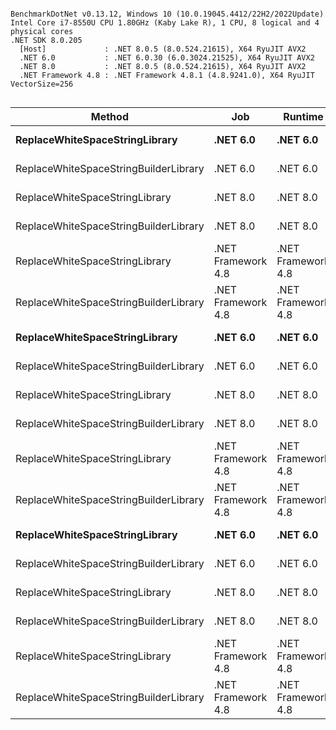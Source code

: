 ```

BenchmarkDotNet v0.13.12, Windows 10 (10.0.19045.4412/22H2/2022Update)
Intel Core i7-8550U CPU 1.80GHz (Kaby Lake R), 1 CPU, 8 logical and 4 physical cores
.NET SDK 8.0.205
  [Host]             : .NET 8.0.5 (8.0.524.21615), X64 RyuJIT AVX2
  .NET 6.0           : .NET 6.0.30 (6.0.3024.21525), X64 RyuJIT AVX2
  .NET 8.0           : .NET 8.0.5 (8.0.524.21615), X64 RyuJIT AVX2
  .NET Framework 4.8 : .NET Framework 4.8.1 (4.8.9241.0), X64 RyuJIT VectorSize=256


```
| Method                                | Job                | Runtime            | N | Mean        | Error     | StdDev    | Median      | Gen0   | Allocated |
|-------------------------------------- |------------------- |------------------- |-- |------------:|----------:|----------:|------------:|-------:|----------:|
| **ReplaceWhiteSpaceStringLibrary**        | **.NET 6.0**           | **.NET 6.0**           | **1** |    **34.32 μs** |  **0.131 μs** |  **0.109 μs** |    **34.28 μs** | **2.7466** |   **11512 B** |
| ReplaceWhiteSpaceStringBuilderLibrary | .NET 6.0           | .NET 6.0           | 1 |   112.70 μs |  0.194 μs |  0.172 μs |   112.76 μs |      - |     104 B |
| ReplaceWhiteSpaceStringLibrary        | .NET 8.0           | .NET 8.0           | 1 |    34.31 μs |  0.077 μs |  0.060 μs |    34.31 μs | 2.7466 |   11512 B |
| ReplaceWhiteSpaceStringBuilderLibrary | .NET 8.0           | .NET 8.0           | 1 |   113.36 μs |  0.430 μs |  0.381 μs |   113.39 μs |      - |     104 B |
| ReplaceWhiteSpaceStringLibrary        | .NET Framework 4.8 | .NET Framework 4.8 | 1 |    52.52 μs |  0.127 μs |  0.119 μs |    52.52 μs | 2.7466 |   11554 B |
| ReplaceWhiteSpaceStringBuilderLibrary | .NET Framework 4.8 | .NET Framework 4.8 | 1 |   131.31 μs |  0.492 μs |  0.460 μs |   131.26 μs |      - |     106 B |
| **ReplaceWhiteSpaceStringLibrary**        | **.NET 6.0**           | **.NET 6.0**           | **2** |    **36.56 μs** |  **0.557 μs** |  **1.186 μs** |    **36.02 μs** | **2.7466** |   **11512 B** |
| ReplaceWhiteSpaceStringBuilderLibrary | .NET 6.0           | .NET 6.0           | 2 |   457.03 μs |  1.868 μs |  1.748 μs |   457.36 μs |      - |     105 B |
| ReplaceWhiteSpaceStringLibrary        | .NET 8.0           | .NET 8.0           | 2 |    34.60 μs |  0.158 μs |  0.132 μs |    34.53 μs | 2.7466 |   11512 B |
| ReplaceWhiteSpaceStringBuilderLibrary | .NET 8.0           | .NET 8.0           | 2 |   460.51 μs |  3.504 μs |  3.277 μs |   461.65 μs |      - |     104 B |
| ReplaceWhiteSpaceStringLibrary        | .NET Framework 4.8 | .NET Framework 4.8 | 2 |    62.82 μs |  3.508 μs | 10.342 μs |    57.06 μs | 2.7466 |   11554 B |
| ReplaceWhiteSpaceStringBuilderLibrary | .NET Framework 4.8 | .NET Framework 4.8 | 2 |   498.31 μs |  1.031 μs |  0.914 μs |   498.31 μs |      - |     112 B |
| **ReplaceWhiteSpaceStringLibrary**        | **.NET 6.0**           | **.NET 6.0**           | **3** |    **36.10 μs** |  **0.093 μs** |  **0.087 μs** |    **36.10 μs** | **2.7466** |   **11512 B** |
| ReplaceWhiteSpaceStringBuilderLibrary | .NET 6.0           | .NET 6.0           | 3 | 1,144.20 μs | 12.569 μs | 11.757 μs | 1,146.93 μs |      - |     105 B |
| ReplaceWhiteSpaceStringLibrary        | .NET 8.0           | .NET 8.0           | 3 |    34.68 μs |  0.233 μs |  0.206 μs |    34.67 μs | 2.7466 |   11512 B |
| ReplaceWhiteSpaceStringBuilderLibrary | .NET 8.0           | .NET 8.0           | 3 | 1,137.63 μs |  5.472 μs |  5.119 μs | 1,138.42 μs |      - |     105 B |
| ReplaceWhiteSpaceStringLibrary        | .NET Framework 4.8 | .NET Framework 4.8 | 3 |    52.89 μs |  0.261 μs |  0.244 μs |    52.86 μs | 2.7466 |   11554 B |
| ReplaceWhiteSpaceStringBuilderLibrary | .NET Framework 4.8 | .NET Framework 4.8 | 3 | 1,233.35 μs | 24.371 μs | 22.796 μs | 1,227.40 μs |      - |     112 B |

